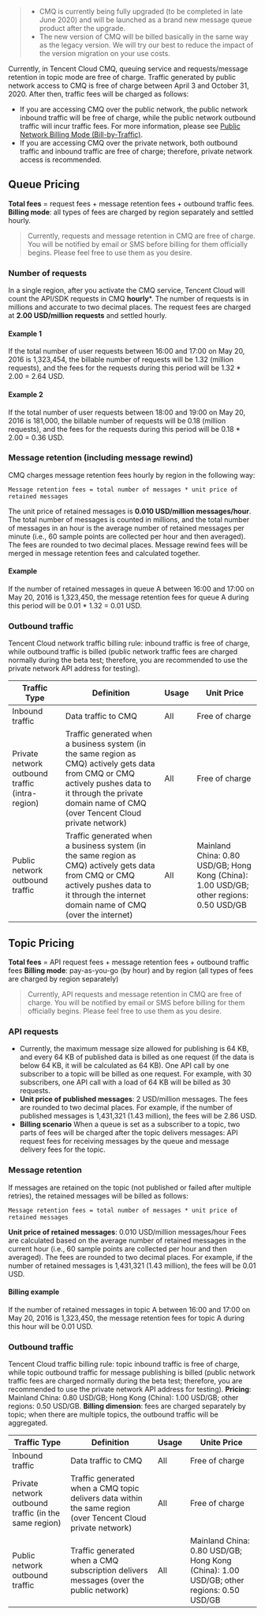 >
>- CMQ is currently being fully upgraded (to be completed in late June 2020) and will be launched as a brand new message queue product after the upgrade.
>- The new version of CMQ will be billed basically in the same way as the legacy version. We will try our best to reduce the impact of the version migration on your use costs.

Currently, in Tencent Cloud CMQ, queuing service and requests/message retention in topic mode are free of charge.
Traffic generated by public network access to CMQ is free of charge between April 3 and October 31, 2020. After then, traffic fees will be charged as follows:
- If you are accessing CMQ over the public network, the public network inbound traffic will be free of charge, while the public network outbound traffic will incur traffic fees. For more information, please see [Public Network Billing Mode (Bill-by-Traffic)](https://intl.cloud.tencent.com/document/product/213/10578).
- If you are accessing CMQ over the private network, both outbound traffic and inbound traffic are free of charge; therefore, private network access is recommended.
 
## Queue Pricing
**Total fees** = request fees + message retention fees + outbound traffic fees.
**Billing mode**: all types of fees are charged by region separately and settled hourly.

> Currently, requests and message retention in CMQ are free of charge. You will be notified by email or SMS before billing for them officially begins. Please feel free to use them as you desire.


### Number of requests
In a single region, after you activate the CMQ service, Tencent Cloud will count the API/SDK requests in CMQ **hourly***. The number of requests is in millions and accurate to two decimal places. The request fees are charged at **2.00 USD/million requests** and settled hourly.

#### Example 1
If the total number of user requests between 16:00 and 17:00 on May 20, 2016 is 1,323,454, the billable number of requests will be 1.32 (million requests), and the fees for the requests during this period will be 1.32 * 2.00 = 2.64 USD.
#### Example 2
If the total number of user requests between 18:00 and 19:00 on May 20, 2016 is 181,000, the billable number of requests will be 0.18 (million requests), and the fees for the requests during this period will be 0.18 * 2.00 = 0.36 USD.

### Message retention (including message rewind)
CMQ charges message retention fees hourly by region in the following way:
```
Message retention fees = total number of messages * unit price of retained messages
```
The unit price of retained messages is **0.010 USD/million messages/hour**. The total number of messages is counted in millions, and the total number of messages in an hour is the average number of retained messages per minute (i.e., 60 sample points are collected per hour and then averaged). The fees are rounded to two decimal places. Message rewind fees will be merged in message retention fees and calculated together.

#### Example
If the number of retained messages in queue A between 16:00 and 17:00 on May 20, 2016 is 1,323,450, the message retention fees for queue A during this period will be 0.01 * 1.32 = 0.01 USD.

### Outbound traffic
Tencent Cloud network traffic billing rule: inbound traffic is free of charge, while outbound traffic is billed (public network traffic fees are charged normally during the beta test; therefore, you are recommended to use the private network API address for testing).

| Traffic Type | Definition | Usage | Unit Price |
|---------|---------|---------|---------|
| Inbound traffic | Data traffic to CMQ | All | Free of charge |
| Private network outbound traffic (intra-region) | Traffic generated when a business system (in the same region as CMQ) actively gets data from CMQ or CMQ actively pushes data to it through the private domain name of CMQ (over Tencent Cloud private network) | All | Free of charge |
| Public network outbound traffic | Traffic generated when a business system (in the same region as CMQ) actively gets data from CMQ or CMQ actively pushes data to it through the internet domain name of CMQ (over the internet) | All | Mainland China: 0.80 USD/GB; Hong Kong (China): 1.00 USD/GB; other regions: 0.50 USD/GB |

## Topic Pricing
**Total fees** = API request fees + message retention fees + outbound traffic fees
**Billing mode**: pay-as-you-go (by hour) and by region (all types of fees are charged by region separately)
> Currently, API requests and message retention in CMQ are free of charge. You will be notified by email or SMS before billing for them officially begins. Please feel free to use them as you desire.


### API requests
- Currently, the maximum message size allowed for publishing is 64 KB, and every 64 KB of published data is billed as one request (if the data is below 64 KB, it will be calculated as 64 KB). One API call by one subscriber to a topic will be billed as one request. For example, with 30 subscribers, one API call with a load of 64 KB will be billed as 30 requests.
- **Unit price of published messages**: 2 USD/million messages.
The fees are rounded to two decimal places. For example, if the number of published messages is 1,431,321 (1.43 million), the fees will be 2.86 USD.
- **Billing scenario**
When a queue is set as a subscriber to a topic, two parts of fees will be charged after the topic delivers messages: API request fees for receiving messages by the queue and message delivery fees for the topic.

### Message retention
If messages are retained on the topic (not published or failed after multiple retries), the retained messages will be billed as follows:
```
Message retention fees = total number of messages * unit price of retained messages
```
**Unit price of retained messages**: 0.010 USD/million messages/hour
Fees are calculated based on the average number of retained messages in the current hour (i.e., 60 sample points are collected per hour and then averaged).
The fees are rounded to two decimal places. For example, if the number of retained messages is 1,431,321 (1.43 million), the fees will be 0.01 USD.


#### Billing example
If the number of retained messages in topic A between 16:00 and 17:00 on May 20, 2016 is 1,323,450, the message retention fees for topic A during this hour will be 0.01 USD.

### Outbound traffic
Tencent Cloud traffic billing rule: topic inbound traffic is free of charge, while topic outbound traffic for message publishing is billed (public network traffic fees are charged normally during the beta test; therefore, you are recommended to use the private network API address for testing).
**Pricing**: Mainland China: 0.80 USD/GB; Hong Kong (China): 1.00 USD/GB; other regions: 0.50 USD/GB.
**Billing dimension**: fees are charged separately by topic; when there are multiple topics, the outbound traffic will be aggregated.

| Traffic Type 	| Definition 	| Usage |	 Unite Price |
|---------|---------|---------|---------|
| Inbound traffic 	| Data traffic to CMQ 	| All	 | Free of charge |
| Private network outbound traffic (in the same region) |	 Traffic generated when a CMQ topic delivers data within the same region (over Tencent Cloud private network) |	 All 	| Free of charge |
| Public network outbound traffic | Traffic generated when a CMQ subscription delivers messages (over the public network) | All | Mainland China: 0.80 USD/GB; Hong Kong (China): 1.00 USD/GB; other regions: 0.50 USD/GB |







